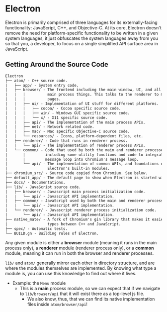 # Electron

Electron is primarily comprised of three languages for its externally-facing functionality: JavaScript, C++, and Objective-C. At its core, Electron doesn't remove the need for platform-specific functionality to be written in a given system languages, it just obfuscates the system languages away from you so that you, a developer, to focus on a single simplified API surface area in JavaScript.

## Getting Around the Source Code

```diff
Electron
├── atom/ - C++ source code.
|   ├── app/ - System entry code.
|   ├── browser/ - The frontend including the main window, UI, and all of the
|   |   |          main process things. This talks to the renderer to manage web
|   |   |          pages.
|   |   ├── ui/ - Implementation of UI stuff for different platforms.
|   |   |   ├── cocoa/ - Cocoa specific source code.
|   |   |   ├── win/ - Windows GUI specific source code.
|   |   |   └── x/ - X11 specific source code.
|   |   ├── api/ - The implementation of the main process APIs.
|   |   ├── net/ - Network related code.
|   |   ├── mac/ - Mac specific Objective-C source code.
|   |   └── resources/ - Icons, platform-dependent files, etc.
|   ├── renderer/ - Code that runs in renderer process.
|   |   └── api/ - The implementation of renderer process APIs.
|   └── common/ - Code that used by both the main and renderer processes,
|       |         including some utility functions and code to integrate node's
|       |         message loop into Chromium's message loop.
|       └── api/ - The implementation of common APIs, and foundations of
|                  Electron's built-in modules.
├── chromium_src/ - Source code copied from Chromium. See below.
├── default_app/ - The default page to show when Electron is started without providing an app.
├── docs/ - Documentations.
├── lib/ - JavaScript source code.
|   ├── browser/ - Javascript main process initialization code.
|   |   └── api/ - Javascript API implementation.
|   ├── common/ - JavaScript used by both the main and renderer processes
|   |   └── api/ - Javascript API implementation.
|   └── renderer/ - Javascript renderer process initialization code.
|       └── api/ - Javascript API implementation.
├── native_mate/ - A fork of Chromium's gin library that makes it easier to marshal
|                  types between C++ and JavaScript.
├── spec/ - Automatic tests.
└── BUILD.gn - Building rules of Electron.
```

Any given module is either a **browser** module (meaning it runs in the main process only), a **renderer** module (renderer process only), or a **common** module, meaning it can run in both the browser and renderer processes.

`lib/` and `atom/` generally mirror each other in directory structure, and are where the modules themselves are implemented. By knowing what type a module is, you can use this knowledge to find out where it lives.
* Example: the `Menu` module
  * This is a **main** process module, so we can expect that if we navigate to `lib/browser/api` that it will exist there as a top-level js file.
    * We also know, thus, that we can find its native implementation files inside `atom/browser/api`!
